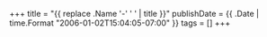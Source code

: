 +++
title = "{{ replace .Name '-' ' ' | title }}"
publishDate = {{ .Date | time.Format "2006-01-02T15:04:05-07:00" }}
tags = []
+++
